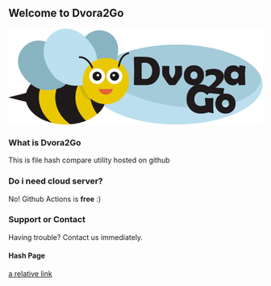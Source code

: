 ## Welcome to Dvora2Go

![Image](Dvora2Go.png)

### What is Dvora2Go

This is file hash compare utility hosted on github

### Do i need cloud server?

No! Github Actions is **free** :)

### Support or Contact

Having trouble? Contact us immediately.

#### Hash Page
[a relative link](hashes.md)
